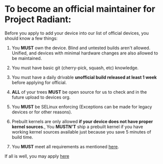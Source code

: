 # To become an official maintainer for Project Radiant:

Before you apply to add your device into our list of official devices, you should know a few things:

1. You **MUST** own the device. Blind and untested builds aren't allowed. Unified, and devices with minimal hardware changes are also allowed to be maintained.

2. You must have basic git (cherry-pick, squash, etc) knowledge.

3. You must have a daily drivable **unofficial build released at least 1 week** before applying for official.

4. **ALL** of your trees **MUST** be open source for us to check and in the future upload to devices org.

5. You **MUST** be SELinux enforcing (Exceptions can be made for legacy devices or for other reasons).

6.  Prebuilt kernels are only allowed **if your device does not have proper kernel sources**., You **MUSTN'T** ship a prebuilt kernel if you have working kernel sources available just because you save 5 minutes of build time.

7. You **MUST** meet all requirements as mentioned [here](requirements.md).

If all is well, you may apply [here](https://github.com/Spark-Rom/official_devices/issues/new/choose)
